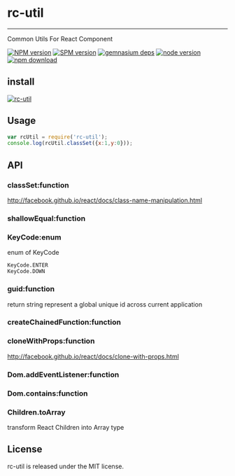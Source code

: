 # rc-util
---

Common Utils For React Component

[![NPM version][npm-image]][npm-url]
[![SPM version](http://spmjs.io/badge/rc-util)](http://spmjs.io/package/rc-util)
[![gemnasium deps][gemnasium-image]][gemnasium-url]
[![node version][node-image]][node-url]
[![npm download][download-image]][download-url]

[npm-image]: http://img.shields.io/npm/v/rc-util.svg?style=flat-square
[npm-url]: http://npmjs.org/package/rc-util
[travis-image]: https://img.shields.io/travis/react-component/util.svg?style=flat-square
[travis-url]: https://travis-ci.org/react-component/util
[coveralls-image]: https://img.shields.io/coveralls/react-component/util.svg?style=flat-square
[coveralls-url]: https://coveralls.io/r/react-component/util?branch=master
[gemnasium-image]: http://img.shields.io/gemnasium/react-component/util.svg?style=flat-square
[gemnasium-url]: https://gemnasium.com/react-component/util
[node-image]: https://img.shields.io/badge/node.js-%3E=_0.10-green.svg?style=flat-square
[node-url]: http://nodejs.org/download/
[download-image]: https://img.shields.io/npm/dm/rc-util.svg?style=flat-square
[download-url]: https://npmjs.org/package/rc-util

## install

[![rc-util](https://nodei.co/npm/rc-util.png)](https://npmjs.org/package/rc-util)

## Usage

```js
var rcUtil = require('rc-util');
console.log(rcUtil.classSet({x:1,y:0}));
```

## API

### classSet:function

http://facebook.github.io/react/docs/class-name-manipulation.html

### shallowEqual:function

### KeyCode:enum

enum of KeyCode

```
KeyCode.ENTER
KeyCode.DOWN
```

### guid:function

return string represent a global unique id across current application

### createChainedFunction:function

### cloneWithProps:function

http://facebook.github.io/react/docs/clone-with-props.html

### Dom.addEventListener:function

### Dom.contains:function

### Children.toArray

transform React Children into Array type




## License

rc-util is released under the MIT license.
